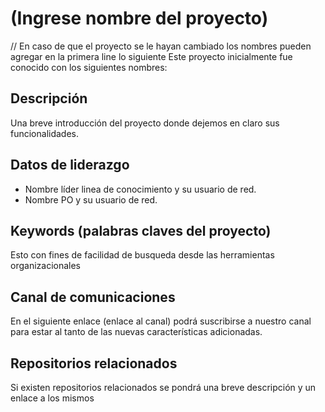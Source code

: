 # (Ingrese nombre del proyecto)
// En caso de que el proyecto se le hayan cambiado los nombres pueden agregar en la primera line lo siguiente
Este proyecto inicialmente fue conocido con los siguientes nombres:

## Descripción

Una breve introducción del proyecto donde dejemos en claro sus funcionalidades.

## Datos de liderazgo
* Nombre líder linea de conocimiento y su usuario de red.
* Nombre PO y su usuario de red.

## Keywords (palabras claves del proyecto)
Esto con fines de facilidad de busqueda desde las herramientas organizacionales

## Canal de comunicaciones
En el siguiente enlace (enlace al canal) podrá suscribirse a nuestro canal para estar al tanto de las nuevas características adicionadas.
## Repositorios relacionados
Si existen repositorios relacionados se pondrá una breve descripción y un enlace a los mismos

